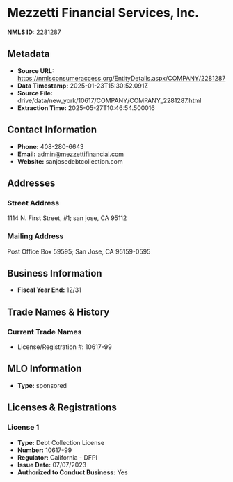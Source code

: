 # Mezzetti Financial Services, Inc.

**NMLS ID:** 2281287

## Metadata
- **Source URL:** https://nmlsconsumeraccess.org/EntityDetails.aspx/COMPANY/2281287
- **Data Timestamp:** 2025-01-23T15:30:52.091Z
- **Source File:** drive/data/new_york/10617/COMPANY/COMPANY_2281287.html
- **Extraction Time:** 2025-05-27T10:46:54.500016

## Contact Information
- **Phone:** 408-280-6643
- **Email:** admin@mezzettifinancial.com
- **Website:** sanjosedebtcollection.com

## Addresses
### Street Address
1114 N. First Street, #1; san jose, CA 95112

### Mailing Address
Post Office Box 59595; San Jose, CA 95159-0595

## Business Information
- **Fiscal Year End:** 12/31

## Trade Names & History
### Current Trade Names
- License/Registration #: 10617-99

## MLO Information
- **Type:** sponsored

## Licenses & Registrations

### License 1
- **Type:** Debt Collection License
- **Number:** 10617-99
- **Regulator:** California - DFPI
- **Issue Date:** 07/07/2023
- **Authorized to Conduct Business:** Yes
